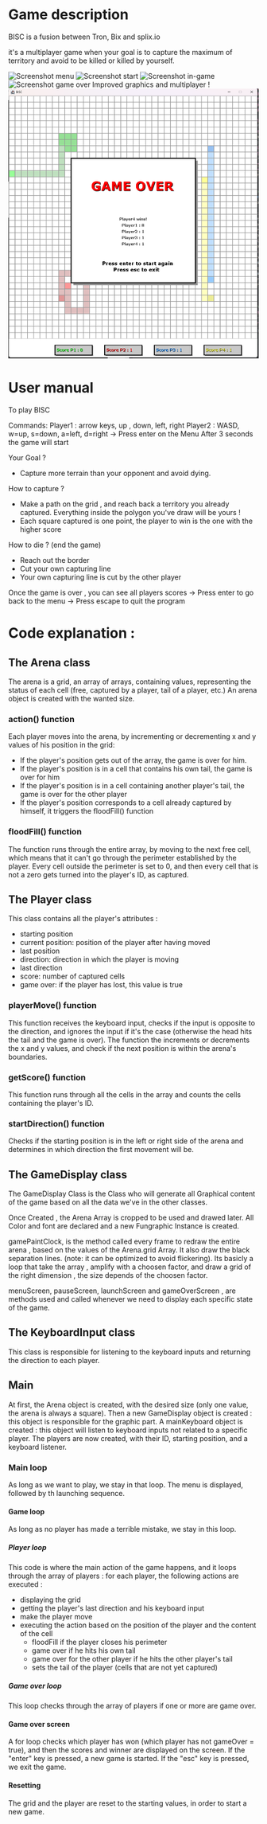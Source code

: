 <h1>Game description</h1>
BISC is a fusion between Tron, Bix and splix.io

it's a multiplayer game when your goal is to capture the maximum of territory and avoid to be killed or killed by yourself.

![Screenshot menu](https://github.com/user-attachments/assets/535c8fb2-f04e-4284-955a-009e0c4bbd2e)
![Screenshot start](https://github.com/user-attachments/assets/88017cba-ef6c-48f1-ad38-0389f93d868b)
![Screenshot in-game](https://github.com/user-attachments/assets/77eadaf9-4b90-4f16-9fe9-0ee62ea37e33)
![Screenshot game over](https://github.com/user-attachments/assets/1e8dd525-976d-4063-920e-81b7348ff035)
Improved graphics and multiplayer !
![img.png](img.png)
<h1>User manual</h1>

To play BISC

Commands:
Player1 : arrow keys, up , down, left, right
Player2 : WASD, w=up, s=down, a=left, d=right
-> Press enter on the Menu
After 3 seconds the game will start

Your Goal ?
- Capture more terrain than your opponent and avoid dying.

How to capture ? 
- Make a path on the grid , and reach back a territory you already captured. Everything inside the polygon you've draw will be yours !
- Each square captured is one point, the player to win is the one with the higher score

How to die ? (end the game)
- Reach out the border
- Cut your own capturing line
- Your own capturing line is cut by the other player

Once the game is over , you can see all players scores
-> Press enter to go back to the menu
-> Press escape to quit the program


<h1>Code explanation :</h1>

<h2>The Arena class</h2>
The arena is a grid, an array of arrays, containing values, representing the status of each cell (free, captured by a player, tail of a player, etc.)
An arena object is created with the wanted size.
<h3>action() function</h3>
Each player moves into the arena, by incrementing or decrementing x and y values of his position in the grid:
<ul>
  <li>If the player's position gets out of the array, the game is over for him.</li>
  <li>If the player's position is in a cell that contains his own tail, the game is over for him</li>
  <li>If the player's position is in a cell containing another player's tail, the game is over for the other player</li>
  <li>If the player's position corresponds to a cell already captured by himself, it triggers the floodFill() function</li>
</ul>
<h3>floodFill() function</h3>
The function runs through the entire array, by moving to the next free cell, which means that it can't go through the perimeter established by the player.
Every cell outside the perimeter is set to 0, and then every cell that is not a zero gets turned into the player's ID, as captured.

<h2>The Player class</h2>
This class contains all the player's attributes :
<ul>
  <li>starting position</li>
  <li>current position: position of the player after having moved</li>
  <li>last position</li>
  <li>direction: direction in which the player is moving</li>
  <li>last direction</li>
  <li>score: number of captured cells</li>
  <li>game over: if the player has lost, this value is true</li>
</ul>
<h3>playerMove() function</h3>
This function receives the keyboard input, checks if the input is opposite to the direction, and ignores the input if it's the case (otherwise the head hits
the tail and the game is over).
The function the increments or decrements the x and y values, and check if the next position is within the arena's boundaries.
<h3>getScore() function</h3>
This function runs through all the cells in the array and counts the cells containing the player's ID.
<h3>startDirection() function</h3>
Checks if the starting position is in the left or right side of the arena and determines in which direction the first movement will be.

<h2>The GameDisplay class</h2>

The GameDisplay Class is the Class who will generate all Graphical content of the game based on all the data we've in the other classes.

Once Created , the Arena Array is cropped to be used and drawed later.
All Color and font are declared and a new Fungraphic Instance is created.

gamePaintClock, is the method called every frame to redraw the entire arena , based on the values of the Arena.grid Array.
It also draw the black separation lines. (note: it can be optimized to avoid flickering).
Its basicly a loop that take the array , amplify with a choosen factor, and draw a grid of the right dimension , the size depends of the choosen factor.

menuScreen, pauseScreen, launchScreen and gameOverScreen , are methods used and called whenever we need to display each specific state of the game.

<h2>The KeyboardInput class</h2>
This class is responsible for listening to the keyboard inputs and returning the direction to each player.

<h2>Main</h2>
At first, the Arena object is created, with the desired size (only one value, the arena is always a square).
Then a new GameDisplay object is created : this object is responsible for the graphic part.
A mainKeyboard object is created : this object will listen to keyboard inputs not related to a specific player.
The players are now created, with their ID, starting position, and a keyboard listener.
<h3>Main loop</h3>
As long as we want to play, we stay in that loop.
The menu is displayed, followed by th launching sequence.
<h4>Game loop</h4>
As long as no player has made a terrible mistake, we stay in this loop.
<h5>Player loop</h5>
This code is where the main action of the game happens, and it loops through the array of players : for each player, the following actions are executed :
<ul>
  <li>displaying the grid</li>
  <li>getting the player's last direction and his keyboard input</li>
  <li>make the player move</li>
  <li>executing the action based on the position of the player and the content of the cell
    <ul>
    <li>floodFill if the player closes his perimeter</li>
    <li>game over if he hits his own tail</li>
    <li>game over for the other player if he hits the other player's tail</li>
    <li>sets the tail of the player (cells that are not yet captured)</li>
    </ul>
  </li>
</ul>
<h5>Game over loop</h5>
This loop checks through the array of players if one or more are game over.
<h4>Game over screen</h4>
A for loop checks which player has won (which player has not gameOver = true), and then the scores and winner are displayed on the screen.
If the "enter" key is pressed, a new game is started. If the "esc" key is pressed, we exit the game.
<h4>Resetting</h4>
The grid and the player are reset to the starting values, in order to start a new game.
